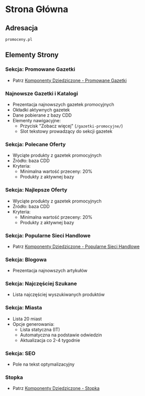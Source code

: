# Strona Główna

## Adresacja
`promoceny.pl`

## Elementy Strony

### Sekcja: Promowane Gazetki
- Patrz [Komponenty Dziedziczone - Promowane Gazetki](komponenty-dziedziczone.md#sekcja-promowane-gazetki)

### Najnowsze Gazetki i Katalogi
- Prezentacja najnowszych gazetek promocyjnych
- Okładki aktywnych gazetek
- Dane pobierane z bazy CDD
- Elementy nawigacyjne:
  - Przycisk "Zobacz więcej" (`/gazetki-promocyjne/`)
  - Slot tekstowy prowadzący do sekcji gazetek

### Sekcja: Polecane Oferty
- Wyciąte produkty z gazetek promocyjnych
- Źródło: baza CDD
- Kryteria:
  - Minimalna wartość przeceny: 20%
  - Produkty z aktywnej bazy

### Sekcja: Najlepsze Oferty
- Wyciąte produkty z gazetek promocyjnych
- Źródło: baza CDD
- Kryteria:
  - Minimalna wartość przeceny: 20%
  - Produkty z aktywnej bazy

### Sekcja: Popularne Sieci Handlowe
- Patrz [Komponenty Dziedziczone - Popularne Sieci Handlowe](komponenty-dziedziczone.md#sekcja-popularne-sieci-handlowe)

### Sekcja: Blogowa
- Prezentacja najnowszych artykułów

### Sekcja: Najczęściej Szukane
- Lista najczęściej wyszukiwanych produktów

### Sekcja: Miasta
- Lista 20 miast
- Opcje generowania:
  - Lista statyczna (IT)
  - Automatyczna na podstawie odwiedzin
  - Aktualizacja co 2-4 tygodnie

### Sekcja: SEO
- Pole na tekst optymalizacyjny

### Stopka
- Patrz [Komponenty Dziedziczone - Stopka](komponenty-dziedziczone.md#stopka) 